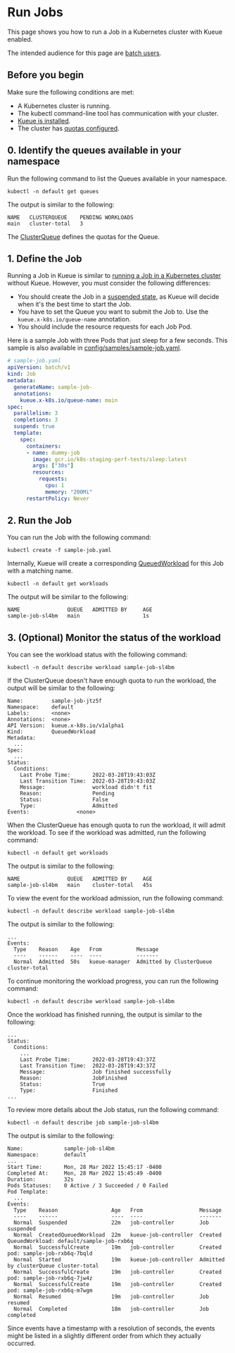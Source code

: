 # Run Jobs

This page shows you how to run a Job in a Kubernetes cluster with Kueue enabled.

The intended audience for this page are [batch users](/docs/tasks/README.md#as-a-batch-user).

## Before you begin

Make sure the following conditions are met:

- A Kubernetes cluster is running.
- The kubectl command-line tool has communication with your cluster.
- [Kueue is installed](/README.md#installation).
- The cluster has [quotas configured](administer_cluster_quotas.md).

## 0. Identify the queues available in your namespace

Run the following command to list the Queues available in your namespace.

```shell
kubectl -n default get queues
```

The output is similar to the following:

```
NAME   CLUSTERQUEUE    PENDING WORKLOADS
main   cluster-total   3
```

The [ClusterQueue](/docs/concepts/cluster_queue.md) defines the quotas for the
Queue.

## 1. Define the Job

Running a Job in Kueue is similar to [running a Job in a Kubernetes cluster](https://kubernetes.io/docs/tasks/job/)
without Kueue. However, you must consider the following differences:

- You should create the Job in a [suspended state](https://kubernetes.io/docs/concepts/workloads/controllers/job/#suspending-a-job),
  as Kueue will decide when it's the best time to start the Job.
- You have to set the Queue you want to submit the Job to. Use the
 `kueue.x-k8s.io/queue-name` annotation.
- You should include the resource requests for each Job Pod.

Here is a sample Job with three Pods that just sleep for a few seconds.
This sample is also available in [config/samples/sample-job.yaml](/config/samples/sample-job.yaml).

```yaml
# sample-job.yaml
apiVersion: batch/v1
kind: Job
metadata:
  generateName: sample-job-
  annotations:
    kueue.x-k8s.io/queue-name: main
spec:
  parallelism: 3
  completions: 3
  suspend: true
  template:
    spec:
      containers:
      - name: dummy-job
        image: gcr.io/k8s-staging-perf-tests/sleep:latest
        args: ["30s"]
        resources:
          requests:
            cpu: 1
            memory: "200Mi"
      restartPolicy: Never
```

## 2. Run the Job

You can run the Job with the following command:

```shell
kubectl create -f sample-job.yaml
```

Internally, Kueue will create a corresponding [QueuedWorkload](/docs/concepts/queued_workload.md)
for this Job with a matching name.

```shell
kubectl -n default get workloads
```

The output will be similar to the following:

```
NAME               QUEUE   ADMITTED BY     AGE
sample-job-sl4bm   main                    1s
```

## 3. (Optional) Monitor the status of the workload

You can see the workload status with the following command:

```shell
kubectl -n default describe workload sample-job-sl4bm
```

If the ClusterQueue doesn't have enough quota to run the workload, the output
will be similar to the following:

```
Name:         sample-job-jtz5f                                                                                                                                       
Namespace:    default                                                                                                                                                
Labels:       <none>                                                                                                                                                 
Annotations:  <none>                                                                                                                                                 
API Version:  kueue.x-k8s.io/v1alpha1                                                                                                                                
Kind:         QueuedWorkload                                                                                                                                         
Metadata:
  ...
Spec:
  ...
Status:
  Conditions:
    Last Probe Time:       2022-03-28T19:43:03Z
    Last Transition Time:  2022-03-28T19:43:03Z
    Message:               workload didn't fit
    Reason:                Pending
    Status:                False
    Type:                  Admitted
Events:               <none>
```

When the ClusterQueue has enough quota to run the workload, it will admit
the workload. To see if the workload was admitted, run the following command:

```shell
kubectl -n default get workloads
```

The output is similar to the following:

```
NAME               QUEUE   ADMITTED BY     AGE
sample-job-sl4bm   main    cluster-total   45s
```

To view the event for the workload admission, run the following command:

```shell
kubectl -n default describe workload sample-job-sl4bm
```

The output is similar to the following:

```
...
Events:
  Type    Reason    Age   From           Message
  ----    ------    ----  ----           -------
  Normal  Admitted  50s   kueue-manager  Admitted by ClusterQueue cluster-total
```

To continue monitoring the workload progress, you can run the following command:

```shell
kubectl -n default describe workload sample-job-sl4bm
```

Once the workload has finished running, the output is similar to the following:

```
...
Status:
  Conditions:
    ...
    Last Probe Time:       2022-03-28T19:43:37Z                                                                                                                      
    Last Transition Time:  2022-03-28T19:43:37Z                                                                                                                      
    Message:               Job finished successfully                                                                                                                 
    Reason:                JobFinished                                                                                                                               
    Status:                True                                                                                                                                      
    Type:                  Finished
...
```

To review more details about the Job status, run the following command:

```shell
kubectl -n default describe job sample-job-sl4bm
```

The output is similar to the following:

```
Name:             sample-job-sl4bm
Namespace:        default
...
Start Time:       Mon, 28 Mar 2022 15:45:17 -0400
Completed At:     Mon, 28 Mar 2022 15:45:49 -0400
Duration:         32s
Pods Statuses:    0 Active / 3 Succeeded / 0 Failed
Pod Template:
  ...
Events:
  Type    Reason                 Age   From                  Message
  ----    ------                 ----  ----                  -------
  Normal  Suspended              22m   job-controller        Job suspended
  Normal  CreatedQueuedWorkload  22m   kueue-job-controller  Created QueuedWorkload: default/sample-job-rxb6q
  Normal  SuccessfulCreate       19m   job-controller        Created pod: sample-job-rxb6q-7bqld
  Normal  Started                19m   kueue-job-controller  Admitted by clusterQueue cluster-total
  Normal  SuccessfulCreate       19m   job-controller        Created pod: sample-job-rxb6q-7jw4z
  Normal  SuccessfulCreate       19m   job-controller        Created pod: sample-job-rxb6q-m7wgm
  Normal  Resumed                19m   job-controller        Job resumed
  Normal  Completed              18m   job-controller        Job completed
```

Since events have a timestamp with a resolution of seconds, the events might
be listed in a slightly different order from which they actually occurred.